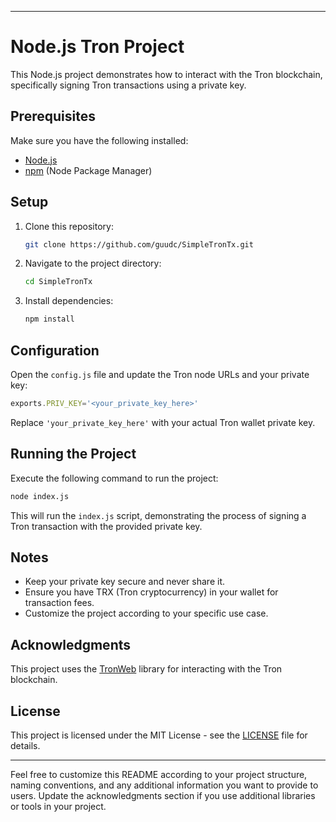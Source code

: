 
---

# Node.js Tron Project

This Node.js project demonstrates how to interact with the Tron blockchain, specifically signing Tron transactions using a private key.

## Prerequisites

Make sure you have the following installed:

- [Node.js](https://nodejs.org/)
- [npm](https://www.npmjs.com/) (Node Package Manager)

## Setup

1. Clone this repository:

   ```bash
   git clone https://github.com/guudc/SimpleTronTx.git
   ```

2. Navigate to the project directory:

   ```bash
   cd SimpleTronTx
   ```

3. Install dependencies:

   ```bash
   npm install
   ```

## Configuration

Open the `config.js` file and update the Tron node URLs and your private key:

```javascript
exports.PRIV_KEY='<your_private_key_here>'
```

Replace `'your_private_key_here'` with your actual Tron wallet private key.

## Running the Project

Execute the following command to run the project:

```bash
node index.js
```

This will run the `index.js` script, demonstrating the process of signing a Tron transaction with the provided private key.

## Notes

- Keep your private key secure and never share it.
- Ensure you have TRX (Tron cryptocurrency) in your wallet for transaction fees.
- Customize the project according to your specific use case.

## Acknowledgments

This project uses the [TronWeb](https://github.com/TRON-US/tronweb) library for interacting with the Tron blockchain.

## License

This project is licensed under the MIT License - see the [LICENSE](LICENSE) file for details.

---

Feel free to customize this README according to your project structure, naming conventions, and any additional information you want to provide to users. Update the acknowledgments section if you use additional libraries or tools in your project.
